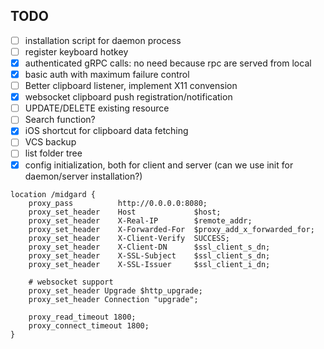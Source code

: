 
## TODO

- [ ] installation script for daemon process
- [ ] register keyboard hotkey
- [x] authenticated gRPC calls: no need because rpc are served from local
- [x] basic auth with maximum failure control
- [ ] Better clipboard listener, implement X11 convension
- [x] websocket clipboard push registration/notification
- [ ] UPDATE/DELETE existing resource
- [ ] Search function?
- [x] iOS shortcut for clipboard data fetching
- [ ] VCS backup
- [ ] list folder tree
- [x] config initialization, both for client and server (can we use init for daemon/server installation?)

```
location /midgard {
    proxy_pass          http://0.0.0.0:8080;
    proxy_set_header    Host             $host;
    proxy_set_header    X-Real-IP        $remote_addr;
    proxy_set_header    X-Forwarded-For  $proxy_add_x_forwarded_for;
    proxy_set_header    X-Client-Verify  SUCCESS;
    proxy_set_header    X-Client-DN      $ssl_client_s_dn;
    proxy_set_header    X-SSL-Subject    $ssl_client_s_dn;
    proxy_set_header    X-SSL-Issuer     $ssl_client_i_dn;

    # websocket support
    proxy_set_header Upgrade $http_upgrade;
    proxy_set_header Connection "upgrade";

    proxy_read_timeout 1800;
    proxy_connect_timeout 1800;
}
```